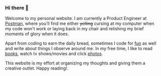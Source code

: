 ### Hi there 👋

<!--
**arpitbatra123/arpitbatra123** is a ✨ _special_ ✨ repository because its `README.md` (this file) appears on your GitHub profile.

Here are some ideas to get you started:

- 🔭 I’m currently working on ...
- 🌱 I’m currently learning ...
- 👯 I’m looking to collaborate on ...
- 🤔 I’m looking for help with ...
- 💬 Ask me about ...
- 📫 How to reach me: ...
- 😄 Pronouns: ...
- ⚡ Fun fact: ...
-->


Welcome to my personal website. I am currently a Product Engineer at [Postman](https://www.getpostman.com/), where you’ll find me either ~~yelling~~ cursing at my computer when my code won't work or laying back in my chair and relishing my brief moments of glory when it does.

Apart from coding to earn the daily bread, sometimes I code for [fun](https://github.com/arpitbatra123) as well and write about things I observe around me. In my free time, I like to read [books](https://arpit.tk/komura), watch tv shows/movies and click [photos](https://unsplash.com/@arpitbatra123/).

This website is my effort at organizing my thoughts and giving them a creative outlet. Happy reading!.
